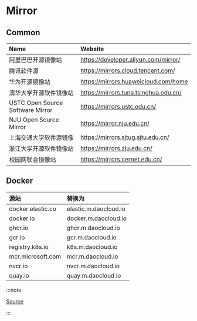 # Mirror

## Common

| Name                             | Website                               |
| :------------------------------- | :------------------------------------ |
| 阿里巴巴开源镜像站               | https://developer.aliyun.com/mirror/  |
| 腾讯软件源                       | https://mirrors.cloud.tencent.com/    |
| 华为开源镜像站                   | https://mirrors.huaweicloud.com/home  |
| 清华大学开源软件镜像站           | https://mirrors.tuna.tsinghua.edu.cn/ |
| USTC Open Source Software Mirror | https://mirrors.ustc.edu.cn/          |
| NJU Open Source Mirror           | https://mirror.nju.edu.cn/            |
| 上海交通大学软件源镜像           | https://mirrors.sjtug.sjtu.edu.cn/    |
| 浙江大学开源软件镜像站           | https://mirrors.zju.edu.cn/           |
| 校园网联合镜像站                 | https://mirrors.cernet.edu.cn/        |

## Docker

| 源站              | 替换为                |
| :---------------- | :-------------------- |
| docker.elastic.co | elastic.m.daocloud.io |
| docker.io         | docker.m.daocloud.io  |
| ghcr.io           | ghcr.m.daocloud.io    |
| gcr.io            | gcr.m.daocloud.io     |
| registry.k8s.io   | k8s.m.daocloud.io     |
| mcr.microsoft.com | mcr.m.daocloud.io     |
| nvcr.io           | nvcr.m.daocloud.io    |
| quay.io           | quay.m.daocloud.io    |

:::note

[Source](https://github.com/DaoCloud/public-image-mirror?tab=readme-ov-file#%E6%94%AF%E6%8C%81%E5%89%8D%E7%BC%80%E6%9B%BF%E6%8D%A2%E7%9A%84-registry-%E4%B8%8D%E6%8E%A8%E8%8D%90)

:::
